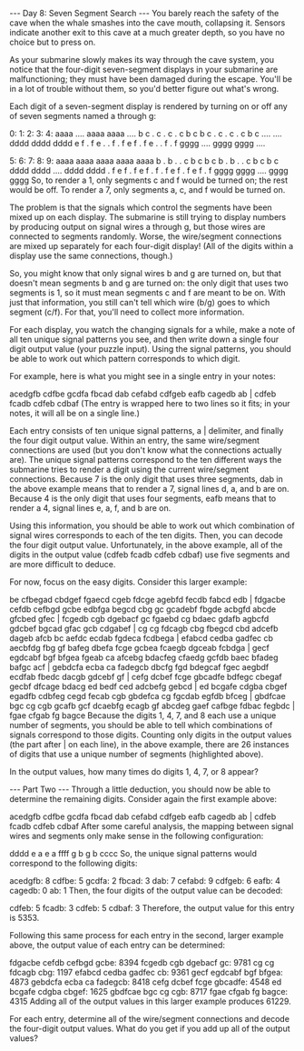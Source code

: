 --- Day 8: Seven Segment Search ---
You barely reach the safety of the cave when the whale smashes into the cave mouth, collapsing it. Sensors indicate another exit to this cave at a much greater depth, so you have no choice but to press on.

As your submarine slowly makes its way through the cave system, you notice that the four-digit seven-segment displays in your submarine are malfunctioning; they must have been damaged during the escape. You'll be in a lot of trouble without them, so you'd better figure out what's wrong.

Each digit of a seven-segment display is rendered by turning on or off any of seven segments named a through g:

0: 1: 2: 3: 4:
aaaa .... aaaa aaaa ....
b c . c . c . c b c
b c . c . c . c b c
.... .... dddd dddd dddd
e f . f e . . f . f
e f . f e . . f . f
gggg .... gggg gggg ....

5: 6: 7: 8: 9:
aaaa aaaa aaaa aaaa aaaa
b . b . . c b c b c
b . b . . c b c b c
dddd dddd .... dddd dddd
. f e f . f e f . f
. f e f . f e f . f
gggg gggg .... gggg gggg
So, to render a 1, only segments c and f would be turned on; the rest would be off. To render a 7, only segments a, c, and f would be turned on.

The problem is that the signals which control the segments have been mixed up on each display. The submarine is still trying to display numbers by producing output on signal wires a through g, but those wires are connected to segments randomly. Worse, the wire/segment connections are mixed up separately for each four-digit display! (All of the digits within a display use the same connections, though.)

So, you might know that only signal wires b and g are turned on, but that doesn't mean segments b and g are turned on: the only digit that uses two segments is 1, so it must mean segments c and f are meant to be on. With just that information, you still can't tell which wire (b/g) goes to which segment (c/f). For that, you'll need to collect more information.

For each display, you watch the changing signals for a while, make a note of all ten unique signal patterns you see, and then write down a single four digit output value (your puzzle input). Using the signal patterns, you should be able to work out which pattern corresponds to which digit.

For example, here is what you might see in a single entry in your notes:

acedgfb cdfbe gcdfa fbcad dab cefabd cdfgeb eafb cagedb ab |
cdfeb fcadb cdfeb cdbaf
(The entry is wrapped here to two lines so it fits; in your notes, it will all be on a single line.)

Each entry consists of ten unique signal patterns, a | delimiter, and finally the four digit output value. Within an entry, the same wire/segment connections are used (but you don't know what the connections actually are). The unique signal patterns correspond to the ten different ways the submarine tries to render a digit using the current wire/segment connections. Because 7 is the only digit that uses three segments, dab in the above example means that to render a 7, signal lines d, a, and b are on. Because 4 is the only digit that uses four segments, eafb means that to render a 4, signal lines e, a, f, and b are on.

Using this information, you should be able to work out which combination of signal wires corresponds to each of the ten digits. Then, you can decode the four digit output value. Unfortunately, in the above example, all of the digits in the output value (cdfeb fcadb cdfeb cdbaf) use five segments and are more difficult to deduce.

For now, focus on the easy digits. Consider this larger example:

be cfbegad cbdgef fgaecd cgeb fdcge agebfd fecdb fabcd edb |
fdgacbe cefdb cefbgd gcbe
edbfga begcd cbg gc gcadebf fbgde acbgfd abcde gfcbed gfec |
fcgedb cgb dgebacf gc
fgaebd cg bdaec gdafb agbcfd gdcbef bgcad gfac gcb cdgabef |
cg cg fdcagb cbg
fbegcd cbd adcefb dageb afcb bc aefdc ecdab fgdeca fcdbega |
efabcd cedba gadfec cb
aecbfdg fbg gf bafeg dbefa fcge gcbea fcaegb dgceab fcbdga |
gecf egdcabf bgf bfgea
fgeab ca afcebg bdacfeg cfaedg gcfdb baec bfadeg bafgc acf |
gebdcfa ecba ca fadegcb
dbcfg fgd bdegcaf fgec aegbdf ecdfab fbedc dacgb gdcebf gf |
cefg dcbef fcge gbcadfe
bdfegc cbegaf gecbf dfcage bdacg ed bedf ced adcbefg gebcd |
ed bcgafe cdgba cbgef
egadfb cdbfeg cegd fecab cgb gbdefca cg fgcdab egfdb bfceg |
gbdfcae bgc cg cgb
gcafb gcf dcaebfg ecagb gf abcdeg gaef cafbge fdbac fegbdc |
fgae cfgab fg bagce
Because the digits 1, 4, 7, and 8 each use a unique number of segments, you should be able to tell which combinations of signals correspond to those digits. Counting only digits in the output values (the part after | on each line), in the above example, there are 26 instances of digits that use a unique number of segments (highlighted above).

In the output values, how many times do digits 1, 4, 7, or 8 appear?

--- Part Two ---
Through a little deduction, you should now be able to determine the remaining digits. Consider again the first example above:

acedgfb cdfbe gcdfa fbcad dab cefabd cdfgeb eafb cagedb ab |
cdfeb fcadb cdfeb cdbaf
After some careful analysis, the mapping between signal wires and segments only make sense in the following configuration:

dddd
e a
e a
ffff
g b
g b
cccc
So, the unique signal patterns would correspond to the following digits:

acedgfb: 8
cdfbe: 5
gcdfa: 2
fbcad: 3
dab: 7
cefabd: 9
cdfgeb: 6
eafb: 4
cagedb: 0
ab: 1
Then, the four digits of the output value can be decoded:

cdfeb: 5
fcadb: 3
cdfeb: 5
cdbaf: 3
Therefore, the output value for this entry is 5353.

Following this same process for each entry in the second, larger example above, the output value of each entry can be determined:

fdgacbe cefdb cefbgd gcbe: 8394
fcgedb cgb dgebacf gc: 9781
cg cg fdcagb cbg: 1197
efabcd cedba gadfec cb: 9361
gecf egdcabf bgf bfgea: 4873
gebdcfa ecba ca fadegcb: 8418
cefg dcbef fcge gbcadfe: 4548
ed bcgafe cdgba cbgef: 1625
gbdfcae bgc cg cgb: 8717
fgae cfgab fg bagce: 4315
Adding all of the output values in this larger example produces 61229.

For each entry, determine all of the wire/segment connections and decode the four-digit output values. What do you get if you add up all of the output values?
